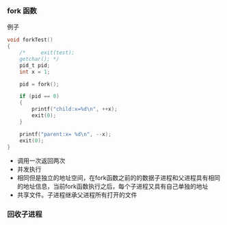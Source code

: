 ### fork 函数
例子
```c
void forkTest()
{
    /*     exit(test);
    getchar(); */
    pid_t pid;
    int x = 1;

    pid = fork();

    if (pid == 0)
    {
        printf("child:x=%d\n", ++x);
        exit(0);
    }

    printf("parent:x= %d\n", --x);
    exit(0);
}
```
* 调用一次返回两次
* 并发执行
* 相同但是独立的地址空间，在fork函数之前的的数据子进程和父进程具有相同的地址信息，当前fork函数执行之后，每个子进程又具有自己单独的地址
* 共享文件。子进程继承父进程所有打开的文件
### 回收子进程




